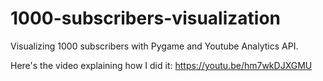 # 1000-subscribers-visualization
Visualizing 1000 subscribers with Pygame and Youtube Analytics API.

Here's the video explaining how I did it: https://youtu.be/hm7wkDJXGMU
